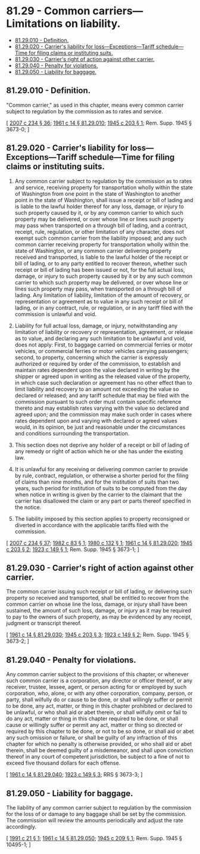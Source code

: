 # 81.29 - Common carriers—Limitations on liability.
* [81.29.010 - Definition.](#8129010---definition)
* [81.29.020 - Carrier's liability for loss—Exceptions—Tariff schedule—Time for filing claims or instituting suits.](#8129020---carriers-liability-for-lossexceptionstariff-scheduletime-for-filing-claims-or-instituting-suits)
* [81.29.030 - Carrier's right of action against other carrier.](#8129030---carriers-right-of-action-against-other-carrier)
* [81.29.040 - Penalty for violations.](#8129040---penalty-for-violations)
* [81.29.050 - Liability for baggage.](#8129050---liability-for-baggage)
## 81.29.010 - Definition.
"Common carrier," as used in this chapter, means every common carrier subject to regulation by the commission as to rates and service.

\[ [2007 c 234 § 36](https://lawfilesext.leg.wa.gov/biennium/2007-08/Pdf/Bills/Session%20Laws/House/1312-S.SL.pdf?cite=2007%20c%20234%20§%2036); [1961 c 14 § 81.29.010](https://leg.wa.gov/CodeReviser/documents/sessionlaw/1961c14.pdf?cite=1961%20c%2014%20§%2081.29.010); [1945 c 203 § 1](https://leg.wa.gov/CodeReviser/documents/sessionlaw/1945c203.pdf?cite=1945%20c%20203%20§%201); Rem. Supp. 1945 § 3673-0; \]

## 81.29.020 - Carrier's liability for loss—Exceptions—Tariff schedule—Time for filing claims or instituting suits.
1. Any common carrier subject to regulation by the commission as to rates and service, receiving property for transportation wholly within the state of Washington from one point in the state of Washington to another point in the state of Washington, shall issue a receipt or bill of lading and is liable to the lawful holder thereof for any loss, damage, or injury to such property caused by it, or by any common carrier to which such property may be delivered, or over whose line or lines such property may pass when transported on a through bill of lading, and a contract, receipt, rule, regulation, or other limitation of any character, does not exempt such common carrier from the liability imposed; and any such common carrier receiving property for transportation wholly within the state of Washington, or any common carrier delivering property received and transported, is liable to the lawful holder of the receipt or bill of lading, or to any party entitled to recover thereon, whether such receipt or bill of lading has been issued or not, for the full actual loss, damage, or injury to such property caused by it or by any such common carrier to which such property may be delivered, or over whose line or lines such property may pass, when transported on a through bill of lading. Any limitation of liability, limitation of the amount of recovery, or representation or agreement as to value in any such receipt or bill of lading, or in any contract, rule, or regulation, or in any tariff filed with the commission is unlawful and void.

2. Liability for full actual loss, damage, or injury, notwithstanding any limitation of liability or recovery or representation, agreement, or release as to value, and declaring any such limitation to be unlawful and void, does not apply: First, to baggage carried on commercial ferries or motor vehicles, or commercial ferries or motor vehicles carrying passengers; second, to property, concerning which the carrier is expressly authorized or required by order of the commission, to establish and maintain rates dependent upon the value declared in writing by the shipper or agreed upon in writing as the released value of the property, in which case such declaration or agreement has no other effect than to limit liability and recovery to an amount not exceeding the value so declared or released; and any tariff schedule that may be filed with the commission pursuant to such order must contain specific reference thereto and may establish rates varying with the value so declared and agreed upon; and the commission may make such order in cases where rates dependent upon and varying with declared or agreed values would, in its opinion, be just and reasonable under the circumstances and conditions surrounding the transportation.

3. This section does not deprive any holder of a receipt or bill of lading of any remedy or right of action which he or she has under the existing law.

4. It is unlawful for any receiving or delivering common carrier to provide by rule, contract, regulation, or otherwise a shorter period for the filing of claims than nine months, and for the institution of suits than two years, such period for institution of suits to be computed from the day when notice in writing is given by the carrier to the claimant that the carrier has disallowed the claim or any part or parts thereof specified in the notice.

5. The liability imposed by this section applies to property reconsigned or diverted in accordance with the applicable tariffs filed with the commission.

\[ [2007 c 234 § 37](https://lawfilesext.leg.wa.gov/biennium/2007-08/Pdf/Bills/Session%20Laws/House/1312-S.SL.pdf?cite=2007%20c%20234%20§%2037); [1982 c 83 § 1](https://leg.wa.gov/CodeReviser/documents/sessionlaw/1982c83.pdf?cite=1982%20c%2083%20§%201); [1980 c 132 § 1](https://leg.wa.gov/CodeReviser/documents/sessionlaw/1980c132.pdf?cite=1980%20c%20132%20§%201); [1961 c 14 § 81.29.020](https://leg.wa.gov/CodeReviser/documents/sessionlaw/1961c14.pdf?cite=1961%20c%2014%20§%2081.29.020); [1945 c 203 § 2](https://leg.wa.gov/CodeReviser/documents/sessionlaw/1945c203.pdf?cite=1945%20c%20203%20§%202); [1923 c 149 § 1](https://leg.wa.gov/CodeReviser/documents/sessionlaw/1923c149.pdf?cite=1923%20c%20149%20§%201); Rem. Supp. 1945 § 3673-1; \]

## 81.29.030 - Carrier's right of action against other carrier.
The common carrier issuing such receipt or bill of lading, or delivering such property so received and transported, shall be entitled to recover from the common carrier on whose line the loss, damage, or injury shall have been sustained, the amount of such loss, damage, or injury as it may be required to pay to the owners of such property, as may be evidenced by any receipt, judgment or transcript thereof.

\[ [1961 c 14 § 81.29.030](https://leg.wa.gov/CodeReviser/documents/sessionlaw/1961c14.pdf?cite=1961%20c%2014%20§%2081.29.030); [1945 c 203 § 3](https://leg.wa.gov/CodeReviser/documents/sessionlaw/1945c203.pdf?cite=1945%20c%20203%20§%203); [1923 c 149 § 2](https://leg.wa.gov/CodeReviser/documents/sessionlaw/1923c149.pdf?cite=1923%20c%20149%20§%202); Rem. Supp. 1945 § 3673-2; \]

## 81.29.040 - Penalty for violations.
Any common carrier subject to the provisions of this chapter, or whenever such common carrier is a corporation, any director or officer thereof, or any receiver, trustee, lessee, agent, or person acting for or employed by such corporation, who, alone, or with any other corporation, company, person, or party, shall wilfully do or cause to be done, or shall willingly suffer or permit to be done, any act, matter, or thing in this chapter prohibited or declared to be unlawful, or who shall aid or abet therein, or shall wilfully omit or fail to do any act, matter or thing in this chapter required to be done, or shall cause or willingly suffer or permit any act, matter or thing so directed or required by this chapter to be done, or not to be so done, or shall aid or abet any such omission or failure, or shall be guilty of any infraction of this chapter for which no penalty is otherwise provided, or who shall aid or abet therein, shall be deemed guilty of a misdemeanor, and shall upon conviction thereof in any court of competent jurisdiction, be subject to a fine of not to exceed five thousand dollars for each offense.

\[ [1961 c 14 § 81.29.040](https://leg.wa.gov/CodeReviser/documents/sessionlaw/1961c14.pdf?cite=1961%20c%2014%20§%2081.29.040); [1923 c 149 § 3](https://leg.wa.gov/CodeReviser/documents/sessionlaw/1923c149.pdf?cite=1923%20c%20149%20§%203); RRS § 3673-3; \]

## 81.29.050 - Liability for baggage.
The liability of any common carrier subject to regulation by the commission for the loss of or damage to any baggage shall be set by the commission. The commission will review the amounts periodically and adjust the rate accordingly.

\[ [1991 c 21 § 1](https://lawfilesext.leg.wa.gov/biennium/1991-92/Pdf/Bills/Session%20Laws/Senate/5219.SL.pdf?cite=1991%20c%2021%20§%201); [1961 c 14 § 81.29.050](https://leg.wa.gov/CodeReviser/documents/sessionlaw/1961c14.pdf?cite=1961%20c%2014%20§%2081.29.050); [1945 c 209 § 1](https://leg.wa.gov/CodeReviser/documents/sessionlaw/1945c209.pdf?cite=1945%20c%20209%20§%201); Rem. Supp. 1945 § 10495-1; \]

